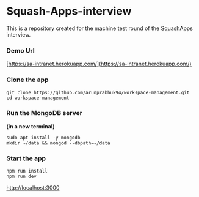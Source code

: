 # Squash-Apps-interview

This is a repository created for the machine test round of the SquashApps interview.

### Demo Url

[https://sa-intranet.herokuapp.com/](https://sa-intranet.herokuapp.com/)

### Clone the app

```
git clone https://github.com/arunprabhuk94/workspace-management.git
cd workspace-management
```

### Run the MongoDB server

**(in a new terminal)**

```
sudo apt install -y mongodb
mkdir ~/data && mongod --dbpath=~/data
```

### Start the app

```
npm run install
npm run dev
```

[http://localhost:3000](http://localhost:3000)
